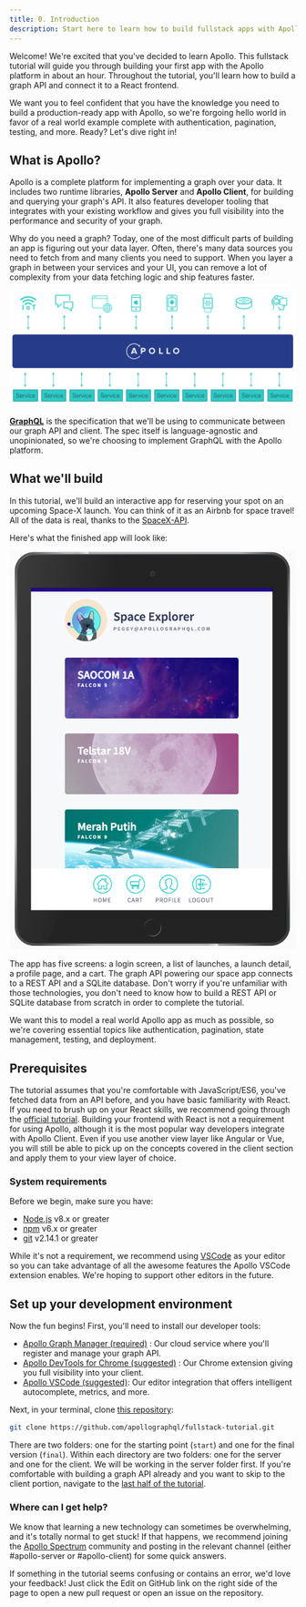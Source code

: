 ```yaml
---
title: 0. Introduction
description: Start here to learn how to build fullstack apps with Apollo
---
```


Welcome! We're excited that you've decided to learn Apollo. This fullstack tutorial will guide you through building your first app with the Apollo platform in about an hour. Throughout the tutorial, you'll learn how to build a graph API and connect it to a React frontend.

We want you to feel confident that you have the knowledge you need to build a production-ready app with Apollo, so we're forgoing hello world in favor of a real world example complete with authentication, pagination, testing, and more. Ready? Let's dive right in!

## What is Apollo?

Apollo is a complete platform for implementing a graph over your data. It includes two runtime libraries, **Apollo Server** and **Apollo Client**, for building and querying your graph's API. It also features developer tooling that integrates with your existing workflow and gives you full visibility into the performance and security of your graph.

Why do you need a graph? Today, one of the most difficult parts of building an app is figuring out your data layer. Often, there's many data sources you need to fetch from and many clients you need to support. When you layer a graph in between your services and your UI, you can remove a lot of complexity from your data fetching logic and ship features faster.

<div style="text-align:center">
  <img src="../images/graph-layer.png" alt="Graph layer">
</div>

**[GraphQL](https://www.graphql.org/)** is the specification that we'll be using to communicate between our graph API and client. The spec itself is language-agnostic and unopinionated, so we're choosing to implement GraphQL with the Apollo platform.

## What we'll build

In this tutorial, we'll build an interactive app for reserving your spot on an upcoming Space-X launch. You can think of it as an Airbnb for space travel! All of the data is real, thanks to the [SpaceX-API](https://github.com/r-spacex/SpaceX-API).

Here's what the finished app will look like:

<div style="text-align:center">
  <img src="../images/space-explorer.png" alt="Space explorer">
</div>

The app has five screens: a login screen, a list of launches, a launch detail, a profile page, and a cart. The graph API powering our space app connects to a REST API and a SQLite database. Don't worry if you're unfamiliar with those technologies, you don't need to know how to build a REST API or SQLite database from scratch in order to complete the tutorial.

We want this to model a real world Apollo app as much as possible, so we're covering essential topics like authentication, pagination, state management, testing, and deployment.

## Prerequisites

The tutorial assumes that you're comfortable with JavaScript/ES6, you've fetched data from an API before, and you have basic familiarity with React. If you need to brush up on your React skills, we recommend going through the [official tutorial](https://reactjs.org/tutorial/tutorial.html). Building your frontend with React is not a requirement for using Apollo, although it is the most popular way developers integrate with Apollo Client. Even if you use another view layer like Angular or Vue, you will still be able to pick up on the concepts covered in the client section and apply them to your view layer of choice.

### System requirements

Before we begin, make sure you have:

- [Node.js](https://nodejs.org/) v8.x or greater
- [npm](https://www.npmjs.com/) v6.x or greater
- [git](https://git-scm.com/) v2.14.1 or greater

While it's not a requirement, we recommend using [VSCode](https://code.visualstudio.com/) as your editor so you can take advantage of all the awesome features the Apollo VSCode extension enables. We're hoping to support other editors in the future.

## Set up your development environment

Now the fun begins! First, you'll need to install our developer tools:

- [Apollo Graph Manager (required)](https://engine.apollographql.com) : Our cloud service where you'll register and manage your graph API.
- [Apollo DevTools for Chrome (suggested)](https://chrome.google.com/webstore/detail/apollo-client-developer-t/jdkknkkbebbapilgoeccciglkfbmbnfm) : Our Chrome extension giving you full visibility into your client.
- [Apollo VSCode (suggested)](https://marketplace.visualstudio.com/items?itemName=apollographql.vscode-apollo): Our editor integration that offers intelligent autocomplete, metrics, and more.

Next, in your terminal, clone [this repository](https://github.com/apollographql/fullstack-tutorial.git):

```bash
git clone https://github.com/apollographql/fullstack-tutorial.git
```

There are two folders: one for the starting point (`start`) and one for the final version (`final`). Within each directory are two folders: one for the server and one for the client. We will be working in the server folder first. If you're comfortable with building a graph API already and you want to skip to the client portion, navigate to the [last half of the tutorial](/tutorial/client/).

<!--
TODO: Add in this section after Apollo VSCode works for server development
### Configure Apollo VSCode -->

### Where can I get help?

We know that learning a new technology can sometimes be overwhelming, and it's totally normal to get stuck! If that happens, we recommend joining the [Apollo Spectrum](https://spectrum.chat/apollo) community and posting in the relevant channel (either #apollo-server or #apollo-client) for some quick answers.

If something in the tutorial seems confusing or contains an error, we'd love your feedback! Just click the Edit on GitHub link on the right side of the page to open a new pull request or open an issue on the repository.
